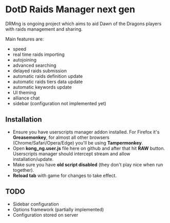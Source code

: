 # DotD Raids Manager next gen

DRMng is ongoing project which aims to aid Dawn of the Dragons players with raids management and sharing.

Main features are:
* speed
* real time raids importing
* autojoining
* advanced searching
* delayed raids submission
* automatic raids definition update
* automatic raids tiers data update
* automatic keywords update
* UI theming
* alliance chat
* sidebar (configuration not implemented yet)

## Installation

* Ensure you have userscripts manager addon installed. For Firefox it's **Greasemonkey**, for almost all other browsers (Chrome/Safari/Opera/Edge) you'll  be using **Tampermonkey**.
* Open **kong_ng.user.js** file here on github and after that hit **RAW** button. Userscripts manager should intercept stream and allow installation/update.
* Make sure you have **old script disabled** (they don't play nice when run together).
* **Reload tab** with game for changes to take effect.

## TODO

* Sidebar configuration
* Options framework (partially implemented)
* Configuration stored on server
